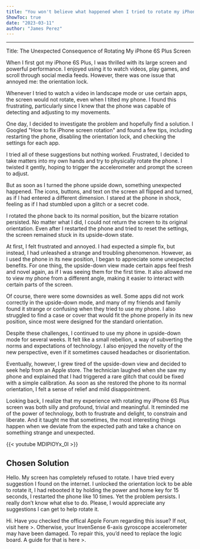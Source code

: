 ```yaml
---
title: "You won't believe what happened when I tried to rotate my iPhone 6S Plus screen!"
ShowToc: true 
date: "2023-03-11"
author: "James Perez"
---
```

*****
Title: The Unexpected Consequence of Rotating My iPhone 6S Plus Screen

When I first got my iPhone 6S Plus, I was thrilled with its large screen and powerful performance. I enjoyed using it to watch videos, play games, and scroll through social media feeds. However, there was one issue that annoyed me: the orientation lock.

Whenever I tried to watch a video in landscape mode or use certain apps, the screen would not rotate, even when I tilted my phone. I found this frustrating, particularly since I knew that the phone was capable of detecting and adjusting to my movements.

One day, I decided to investigate the problem and hopefully find a solution. I Googled "How to fix iPhone screen rotation" and found a few tips, including restarting the phone, disabling the orientation lock, and checking the settings for each app.

I tried all of these suggestions but nothing worked. Frustrated, I decided to take matters into my own hands and try to physically rotate the phone. I twisted it gently, hoping to trigger the accelerometer and prompt the screen to adjust.

But as soon as I turned the phone upside down, something unexpected happened. The icons, buttons, and text on the screen all flipped and turned, as if I had entered a different dimension. I stared at the phone in shock, feeling as if I had stumbled upon a glitch or a secret code.

I rotated the phone back to its normal position, but the bizarre rotation persisted. No matter what I did, I could not return the screen to its original orientation. Even after I restarted the phone and tried to reset the settings, the screen remained stuck in its upside-down state.

At first, I felt frustrated and annoyed. I had expected a simple fix, but instead, I had unleashed a strange and troubling phenomenon. However, as I used the phone in its new position, I began to appreciate some unexpected benefits. For one thing, the upside-down view made certain apps feel fresh and novel again, as if I was seeing them for the first time. It also allowed me to view my phone from a different angle, making it easier to interact with certain parts of the screen.

Of course, there were some downsides as well. Some apps did not work correctly in the upside-down mode, and many of my friends and family found it strange or confusing when they tried to use my phone. I also struggled to find a case or cover that would fit the phone properly in its new position, since most were designed for the standard orientation.

Despite these challenges, I continued to use my phone in upside-down mode for several weeks. It felt like a small rebellion, a way of subverting the norms and expectations of technology. I also enjoyed the novelty of the new perspective, even if it sometimes caused headaches or disorientation.

Eventually, however, I grew tired of the upside-down view and decided to seek help from an Apple store. The technician laughed when she saw my phone and explained that I had triggered a rare glitch that could be fixed with a simple calibration. As soon as she restored the phone to its normal orientation, I felt a sense of relief and mild disappointment.

Looking back, I realize that my experience with rotating my iPhone 6S Plus screen was both silly and profound, trivial and meaningful. It reminded me of the power of technology, both to frustrate and delight, to constrain and liberate. And it taught me that sometimes, the most interesting things happen when we deviate from the expected path and take a chance on something strange and unexpected.

{{< youtube MDIPlOYx_0I >}} 



## Chosen Solution
 Hello. My screen has completely refused to rotate. I have tried every suggestion I found on the internet. I unlocked the orientation lock to be able to rotate it, I had rebooted it by holding the power and home key for 15 seconds, I restarted the phone like 10 times. Yet the problem persists. I really don’t know what else to do. Please, I would appreciate any suggestions I can get to help rotate it.

 Hi. Have you checked the offical Apple Forum regarding this issue? If not, visit here >.
Otherwise, your InvenSense 6-axis gyroscope accelerometer may have been damaged.
To repair this, you’d need to replace the logic board. A guide for that is here >.




